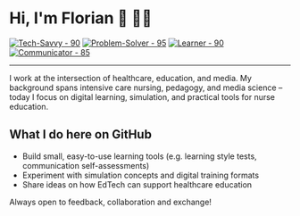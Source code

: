 # Hi, I'm Florian 👋 👨‍💻

<a href="#"><img src="https://img.shields.io/badge/Tech--Savvy-90-blue?style=for-the-badge" alt="Tech-Savvy - 90"></a>
<a href="#"><img src="https://img.shields.io/badge/Problem--Solver-95-red?style=for-the-badge" alt="Problem-Solver - 95"></a>
<a href="#"><img src="https://img.shields.io/badge/Lifelong--Learner-90-yellow?style=for-the-badge" alt="Learner - 90"></a>
<a href="#"><img src="https://img.shields.io/badge/Communicator-85-green?style=for-the-badge" alt="Communicator - 85"></a>

---

I work at the intersection of healthcare, education, and media. My background spans intensive care nursing, pedagogy, and media science – today I focus on digital learning, simulation, and practical tools for nurse education.

## What I do here on GitHub
- Build small, easy-to-use learning tools (e.g. learning style tests, communication self-assessments)  
- Experiment with simulation concepts and digital training formats  
- Share ideas on how EdTech can support healthcare education

Always open to feedback, collaboration and exchange!

